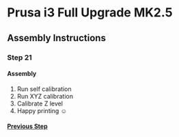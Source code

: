 # Prusa i3 Full Upgrade MK2.5

## Assembly Instructions

### Step 21

#### Assembly

1. Run self calibration
1. Run XYZ calibration
1. Calibrate Z level
1. Happy printing :relaxed:

#### [Previous Step](step20.md)
